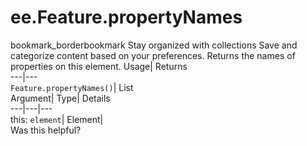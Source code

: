  
#  ee.Feature.propertyNames 
bookmark_borderbookmark Stay organized with collections  Save and categorize content based on your preferences.
Returns the names of properties on this element. 
Usage| Returns  
---|---  
`Feature.propertyNames()`| List  
Argument| Type| Details  
---|---|---  
this: `element`| Element|   
Was this helpful?
